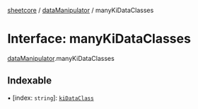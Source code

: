 [sheetcore](../docs.md) / [dataManipulator](../modules/dataManipulator.md) / manyKiDataClasses

# Interface: manyKiDataClasses

[dataManipulator](../modules/dataManipulator.md).manyKiDataClasses

## Indexable

▪ [index: `string`]: [`kiDataClass`](../classes/dataManipulator.kiDataClass.md)
